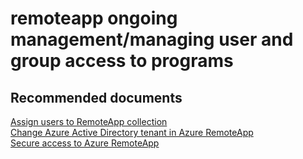<properties
	pageTitle="remoteapp ongoing management/managing user and group access to programs"
	description="remoteapp ongoing management/managing user and group access to programs"
	service="microsoft.remoteapp"
	resource=""
	authors="aashu"
	displayOrder=""
	selfHelpType="generic"
	supportTopicIds="32373138"
	resourceTags=""
	productPesIds="15540"
	cloudEnvironments="public"
	articleId="d0f150e3-e64e-4345-89f5-e6aca4bec2df"
/>

# remoteapp ongoing management/managing user and group access to programs

## **Recommended documents**
[Assign users to RemoteApp collection](https://azure.microsoft.com/documentation/articles/remoteapp-user/)<br>
[Change Azure Active Directory tenant in Azure RemoteApp](https://azure.microsoft.com/documentation/articles/remoteapp-changetenant/)<br>
[Secure access to Azure RemoteApp](https://azure.microsoft.com/documentation/articles/remoteapp-secureaccess/)
